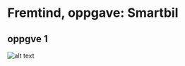 # Fremtind, oppgave: Smartbil
 
## oppgve 1 ##

![alt text](https://github.com/Fridthoy/Fremtind/tree/master/pictures/klassediagram.png)